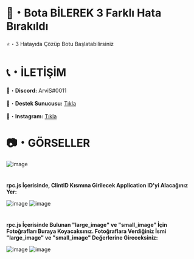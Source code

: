 # 🤖・Bota BİLEREK 3 Farklı Hata Bırakıldı
⭐・3 Hatayıda Çözüp Botu Başlatabilirsiniz
# 

# 📞・İLETİŞİM
💙・**Discord:** ArviS#0011

🔗・**Destek Sunucusu:** [Tıkla](https://discord.gg/3AfAFE5qYg)

💜・**Instagram:** [Tıkla](https://www.instagram.com/arvis_here/)
#

# 📷・GÖRSELLER

![image](https://user-images.githubusercontent.com/69751083/164498277-80ac3c0b-1477-4516-9589-e3225094c4f4.png)
#

__rpc.js İçerisinde, ClintID Kısmına Girilecek Application ID'yi Alacağınız Yer:__

![image](https://user-images.githubusercontent.com/69751083/164501416-a0c29c09-c49f-4982-92b0-86e6db6250a6.png)
![image](https://user-images.githubusercontent.com/69751083/164500144-73a382c7-3a55-40c0-8b34-16e6216e655e.png)
#

__rpc.js İçerisinde Bulunan "large_image" ve "small_image" İçin Fotoğrafları Buraya Koyacaksınız. Fotoğraflara Verdiğiniz İsmi "large_image" ve "small_image" Değerlerine Gireceksiniz:__

![image](https://user-images.githubusercontent.com/69751083/164499206-7f385032-5d50-4c91-8113-7c01b9af7d87.png)
![image](https://user-images.githubusercontent.com/69751083/164501304-5fcce6ba-fdfc-4e2d-8ce1-d49a8b52ed97.png)
#




